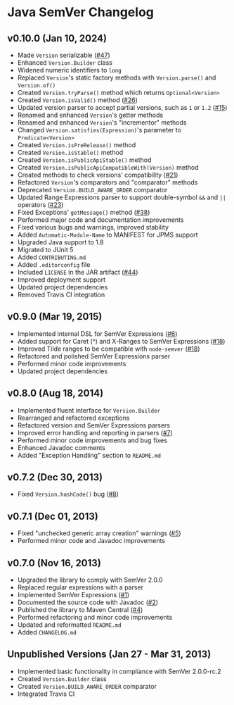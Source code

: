 Java SemVer Changelog
=====================

## v0.10.0 (Jan 10, 2024) ##
* Made `Version` serializable ([#47](https://github.com/zafarkhaja/jsemver/issues/47))
* Enhanced `Version.Builder` class
* Widened numeric identifiers to `long`
* Replaced `Version`'s static factory methods with `Version.parse()` and `Version.of()`
* Created `Version.tryParse()` method which returns `Optional<Version>`
* Created `Version.isValid()` method ([#26](https://github.com/zafarkhaja/jsemver/issues/26))
* Updated version parser to accept partial versions, such as `1` or `1.2` ([#15](https://github.com/zafarkhaja/jsemver/issues/15))
* Renamed and enhanced `Version`'s getter methods
* Renamed and enhanced `Version`'s "incrementor" methods
* Changed `Version.satisfies(Expression)`'s parameter to `Predicate<Version>`
* Created `Version.isPreRelease()` method
* Created `Version.isStable()` method
* Created `Version.isPublicApiStable()` method
* Created `Version.isPublicApiCompatibleWith(Version)` method
* Created methods to check versions' compatibility ([#21](https://github.com/zafarkhaja/jsemver/issues/21))
* Refactored `Version`'s comparators and "comparator" methods
* Deprecated `Version.BUILD_AWARE_ORDER` comparator
* Updated Range Expressions parser to support double-symbol `&&` and `||` operators ([#23](https://github.com/zafarkhaja/jsemver/issues/23))
* Fixed Exceptions' `getMessage()` method ([#38](https://github.com/zafarkhaja/jsemver/issues/38))
* Performed major code and documentation improvements
* Fixed various bugs and warnings, improved stability
* Added `Automatic-Module-Name` to MANIFEST for JPMS support
* Upgraded Java support to 1.8
* Migrated to JUnit 5
* Added `CONTRIBUTING.md`
* Added `.editorconfig` file
* Included `LICENSE` in the JAR artifact ([#44](https://github.com/zafarkhaja/jsemver/issues/44))
* Improved deployment support
* Updated project dependencies
* Removed Travis CI integration

## v0.9.0 (Mar 19, 2015) ##
* Implemented internal DSL for SemVer Expressions ([#6](https://github.com/zafarkhaja/jsemver/issues/6))
* Added support for Caret (^) and X-Ranges to SemVer Expressions ([#18](https://github.com/zafarkhaja/jsemver/pull/18))
* Improved Tilde ranges to be compatible with `node-semver` ([#18](https://github.com/zafarkhaja/jsemver/pull/18))
* Refactored and polished SemVer Expressions parser
* Performed minor code improvements
* Updated project dependencies

## v0.8.0 (Aug 18, 2014) ##
* Implemented fluent interface for `Version.Builder`
* Rearranged and refactored exceptions
* Refactored version and SemVer Expressions parsers
* Improved error handling and reporting in parsers ([#7](https://github.com/zafarkhaja/jsemver/issues/7))
* Performed minor code improvements and bug fixes
* Enhanced Javadoc comments
* Added "Exception Handling" section to `README.md`

## v0.7.2 (Dec 30, 2013) ##
* Fixed `Version.hashCode()` bug ([#8](https://github.com/zafarkhaja/jsemver/issues/8))

## v0.7.1 (Dec 01, 2013) ##
* Fixed "unchecked generic array creation" warnings ([#5](https://github.com/zafarkhaja/jsemver/issues/5))
* Performed minor code and Javadoc improvements

## v0.7.0 (Nov 16, 2013) ##
* Upgraded the library to comply with SemVer 2.0.0
* Replaced regular expressions with a parser
* Implemented SemVer Expressions ([#1](https://github.com/zafarkhaja/jsemver/issues/1))
* Documented the source code with Javadoc ([#2](https://github.com/zafarkhaja/jsemver/issues/2))
* Published the library to Maven Central ([#4](https://github.com/zafarkhaja/jsemver/issues/4))
* Performed refactoring and minor code improvements
* Updated and reformatted `README.md`
* Added `CHANGELOG.md`

## Unpublished Versions (Jan 27 - Mar 31, 2013) ##
* Implemented basic functionality in compliance with SemVer 2.0.0-rc.2
* Created `Version.Builder` class
* Created `Version.BUILD_AWARE_ORDER` comparator
* Integrated Travis CI
